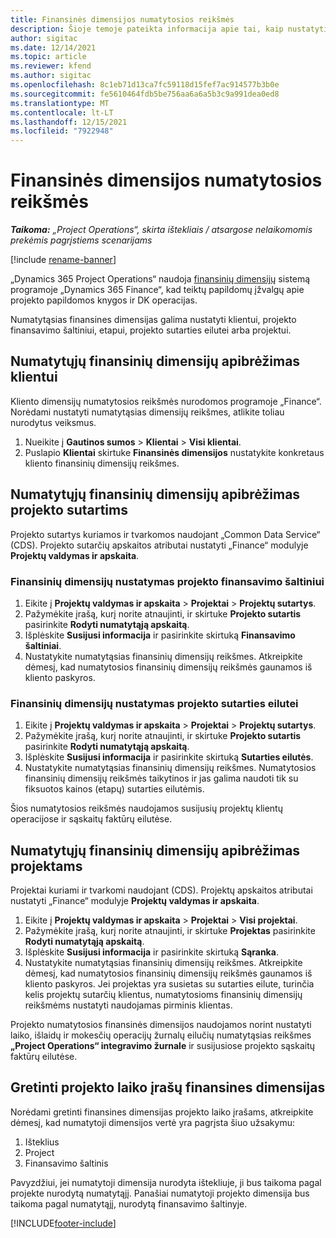 ```yaml
---
title: Finansinės dimensijos numatytosios reikšmės
description: Šioje temoje pateikta informacija apie tai, kaip nustatyti finansinių dimensijų numatytąsias reikšmes.
author: sigitac
ms.date: 12/14/2021
ms.topic: article
ms.reviewer: kfend
ms.author: sigitac
ms.openlocfilehash: 8c1eb71d13ca7fc59118d15fef7ac914577b3b0e
ms.sourcegitcommit: fe5610464fdb5be756aa6a6a5b3c9a991dea0ed8
ms.translationtype: MT
ms.contentlocale: lt-LT
ms.lasthandoff: 12/15/2021
ms.locfileid: "7922948"
---
```

# <a name="financial-dimension-defaults"></a>Finansinės dimensijos numatytosios reikšmės

_**Taikoma:** „Project Operations“, skirta ištekliais / atsargose nelaikomomis prekėmis pagrįstiems scenarijams_

[!include [rename-banner](~/includes/cc-data-platform-banner.md)]

„Dynamics 365 Project Operations“ naudoja [finansinių dimensijų](/dynamics365/finance/general-ledger/financial-dimensions) sistemą programoje „Dynamics 365 Finance“, kad teiktų papildomų įžvalgų apie projekto papildomos knygos ir DK operacijas.

Numatytąsias finansines dimensijas galima nustatyti klientui, projekto finansavimo šaltiniui, etapui, projekto sutarties eilutei arba projektui.

## <a name="define-default-financial-dimensions-for-a-customer"></a>Numatytųjų finansinių dimensijų apibrėžimas klientui

Kliento dimensijų numatytosios reikšmės nurodomos programoje „Finance“. Norėdami nustatyti numatytąsias dimensijų reikšmes, atlikite toliau nurodytus veiksmus.

1. Nueikite į **Gautinos sumos** > **Klientai** > **Visi klientai**.
2. Puslapio **Klientai** skirtuke **Finansinės dimensijos** nustatykite konkretaus kliento finansinių dimensijų reikšmes.

## <a name="define-default-financial-dimensions-for-project-contracts"></a>Numatytųjų finansinių dimensijų apibrėžimas projekto sutartims

Projekto sutartys kuriamos ir tvarkomos naudojant „Common Data Service“ (CDS). Projekto sutarčių apskaitos atributai nustatyti „Finance“ modulyje **Projektų valdymas ir apskaita**.

### <a name="set-financial-dimensions-for-a-project-funding-source"></a>Finansinių dimensijų nustatymas projekto finansavimo šaltiniui

1. Eikite į **Projektų valdymas ir apskaita** > **Projektai** > **Projektų sutartys**.
2. Pažymėkite įrašą, kurį norite atnaujinti, ir skirtuke **Projekto sutartis** pasirinkite **Rodyti numatytąją apskaitą**.
3. Išplėskite **Susijusi informacija** ir pasirinkite skirtuką **Finansavimo šaltiniai**.
4. Nustatykite numatytąsias finansinių dimensijų reikšmes. Atkreipkite dėmesį, kad numatytosios finansinių dimensijų reikšmės gaunamos iš kliento paskyros.

### <a name="set-financial-dimensions-for-a-project-contract-line"></a>Finansinių dimensijų nustatymas projekto sutarties eilutei

1. Eikite į **Projektų valdymas ir apskaita** > **Projektai** > **Projektų sutartys**.
2. Pažymėkite įrašą, kurį norite atnaujinti, ir skirtuke **Projekto sutartis** pasirinkite **Rodyti numatytąją apskaitą**.
3. Išplėskite **Susijusi informacija** ir pasirinkite skirtuką **Sutarties eilutės**.
4. Nustatykite numatytąsias finansinių dimensijų reikšmes. Numatytosios finansinių dimensijų reikšmės taikytinos ir jas galima naudoti tik su fiksuotos kainos (etapų) sutarties eilutėmis.

Šios numatytosios reikšmės naudojamos susijusių projektų klientų operacijose ir sąskaitų faktūrų eilutėse.

## <a name="define-default-financial-dimensions-for-projects"></a>Numatytųjų finansinių dimensijų apibrėžimas projektams

Projektai kuriami ir tvarkomi naudojant (CDS). Projektų apskaitos atributai nustatyti „Finance“ modulyje **Projektų valdymas ir apskaita**.

1. Eikite į **Projektų valdymas ir apskaita** > **Projektai** > **Visi projektai**.
2. Pažymėkite įrašą, kurį norite atnaujinti, ir skirtuke **Projektas** pasirinkite **Rodyti numatytąją apskaitą**.
3. Išplėskite **Susijusi informacija** ir pasirinkite skirtuką **Sąranka**.
4. Nustatykite numatytąsias finansinių dimensijų reikšmes. Atkreipkite dėmesį, kad numatytosios finansinių dimensijų reikšmės gaunamos iš kliento paskyros. Jei projektas yra susietas su sutarties eilute, turinčia kelis projektų sutarčių klientus, numatytosioms finansinių dimensijų reikšmėms nustatyti naudojamas pirminis klientas.

Projekto numatytosios finansinės dimensijos naudojamos norint nustatyti laiko, išlaidų ir mokesčių operacijų žurnalų eilučių numatytąsias reikšmes **„Project Operations“ integravimo žurnale** ir susijusiose projekto sąskaitų faktūrų eilutėse.

## <a name="apply-financial-dimensions-for-project-time-entries"></a>Gretinti projekto laiko įrašų finansines dimensijas
Norėdami gretinti finansines dimensijas projekto laiko įrašams, atkreipkite dėmesį, kad numatytoji dimensijos vertė yra pagrįsta šiuo užsakymu:

1. Išteklius
2. Project
3. Finansavimo šaltinis

Pavyzdžiui, jei numatytoji dimensija nurodyta ištekliuje, ji bus taikoma pagal projekte nurodytą numatytąjį. Panašiai numatytoji projekto dimensija bus taikoma pagal numatytąjį, nurodytą finansavimo šaltinyje.


[!INCLUDE[footer-include](../includes/footer-banner.md)]
